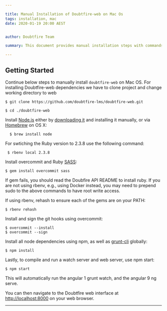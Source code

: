 ```yaml
---

title: Manual Installation of Doubtfire-web on Mac Os
tags: installation, mac
date: 2020-01-19 20:00 AEST


author: Doubtfire Team

summary: This document provides manual installation steps with commands for Doubtfire.web on Mac OS 

---
```


## Getting Started
Continue below steps to manually install `doubtfire-web` on Mac OS.
For installing Doubtfire-web dependencies we have to clone project and change working directory to web

```
$ git clone https://github.com/doubtfire-lms/doubtfire-web.git

$ cd ./doubtfire-web
```

Install [Node.js](https://nodejs.org/en/) either by [downloading it](https://nodejs.org/download/) and installing it manually, or via [Homebrew](https://brew.sh/) on OS X:

```
  $ brew install node
```
For swtiching the Ruby version to 2.3.8 use the following command:

```
 $ rbenv local 2.3.8
```


Install overcommit and Ruby [SASS](https://sass-lang.com/):

```
$ gem install overcommit sass
```

If gem fails, you should read the Doubfire API README to install ruby. If you are not using rbenv, e.g., using Docker instead, you may need to prepend sudo to the above commands to have root write access.

If using rbenv, rehash to ensure each of the gems are on your PATH:

```
$ rbenv rehash
```

Install and sign the git hooks using overcommit:

```
$ overcommit --install
$ overcommit --sign
```

Install all node dependencies using npm, as well as [grunt-cli](https://gruntjs.com/using-the-cli) globally:

```
$ npm install
```

Lastly, to compile and run a watch server and web server, use npm start:

```
$ npm start
```

This will automatically run the angular 1 grunt watch, and the angular 9 ng serve.

You can then navigate to the Doubtfire web interface at [http://localhost:8000](http://localhost:8000/) on your web browser.

---